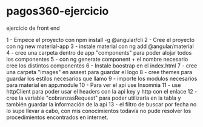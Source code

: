 # pagos360-ejercicio
ejercicio de front end

1 - Empece el proyecto con npm install -g @angular/cli
2 - Cree el proyecto con ng new material-app
3 - instale material con ng add @angular/material
4 - cree una carpeta dentro de app "components" para poder alojar todos los componentes
5 - con ng generate component + el nombre necesario cree los distintos componentes
6 - Instale boostrap en el index.html
7 - cree una carpeta "images" en assest para guardar el logo 
8 - cree themes para guardar los estilos necesarios que llamo
9 - importe los modulos necesarios para material en app.module
10 - Para ver el api use Insomnia 
11 - use httpClient para poder usar el headers con la api key y http con el enlace 
12 - cree la variable "cobranzasRequest" para poder utilizarla en la tabla y también guardar la información de la api 
13 - el filtro de buscar por fecha no lo supe llevar a cabo, con mis conocimientos todavía no pude resolver los procedimientos encontrados en internet. 
